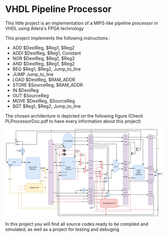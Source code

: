 # VHDL Pipeline Processor
This little project is an implementation of a MIPS-like pipeline processor in VHDL using Altera's FPGA technology

This project implements the following instructions :
  - ADD $DestReg, $Reg1, $Reg2
  - ADDI $DestReg, $Reg1, Constant
  - NOR $DestReg, $Reg1, $Reg2
  - AND $DestReg, $Reg1, $Reg2
  - BEQ $Reg1, $Reg2, Jump_to_line
  - JUMP Jump_to_line
  - LOAD $DestReg, $RAM_ADDR
  - STORE $SourceReg, $RAM_ADDR
  - IN $DestReg
  - OUT $SourceReg
  - MOVE $DestReg, $SourceReg
  - BGT $Reg1, $Reg2, Jump_to_line

The chosen architecture is depicted on the following figure (Check PLProcessorDoc.pdf to have every information about this project)

![alt text](https://github.com/gabriel-f-o/VHDL_Pipeline_Processor/blob/master/LaTeX%20Source%20Code/PLProcessor.png?raw=true)

In this project you will find all source codes ready to be compiled and simulated, as well as a project for testing and debuging
